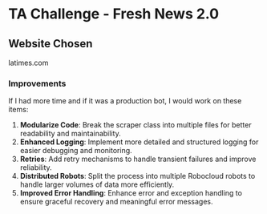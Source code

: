 # TA Challenge - Fresh News 2.0

## Website Chosen
latimes.com

### Improvements

If I had more time and if it was a production bot, I would work on these items:

1. **Modularize Code**: Break the scraper class into multiple files for better readability and maintainability.
2. **Enhanced Logging**: Implement more detailed and structured logging for easier debugging and monitoring.
3. **Retries**: Add retry mechanisms to handle transient failures and improve reliability.
4. **Distributed Robots**: Split the process into multiple Robocloud robots to handle larger volumes of data more efficiently.
5. **Improved Error Handling**: Enhance error and exception handling to ensure graceful recovery and meaningful error messages.
